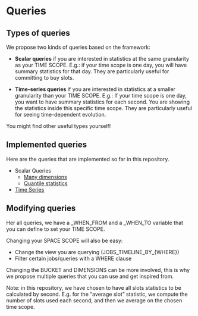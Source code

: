 # Queries

## Types of queries

We propose two kinds of queries based on the framework:

- **Scalar queries** if you are interested in statistics at the same granularity as your TIME SCOPE. E.g.: if your time scope is one day, you will have summary statistics for that day. They are particularly useful for committing to buy slots.

- **Time-series queries** if you are interested in statistics at a smaller granularity than your TIME SCOPE. E.g.: If your time scope is one day, you want to have summary statistics for each second. You are showing the statistics inside this specific time scope. They are particularly useful for seeing time-dependent evolution.

You might find other useful types yourself!


## Implemented queries

Here are the queries that are implemented so far in this repository.

- Scalar Queries
    - [Many dimensions](scalar/many_dimensions)
    - [Quantile statistics](scalar/quantile_statistics)
- [Time Series](time-series/consumption_timeline/)


## Modifying queries
Her all queries, we have a _WHEN_FROM and a _WHEN_TO variable that you can define to set your TIME SCOPE.


Changing your SPACE SCOPE will also be easy: 
- Change the view you are querying (JOBS_TIMELINE_BY_{WHERE})
- Filter certain jobs/queries with a WHERE clause

Changing the BUCKET and DIMENSIONS can be more involved, this is why we propose multiple queries that you can use and get inspired from.

Note: in this repository, we have chosen to have all slots statistics to be calculated by second. E.g. for the “average slot” statistic, we compute the number of slots used each second, and then we average on the chosen time scope.  
